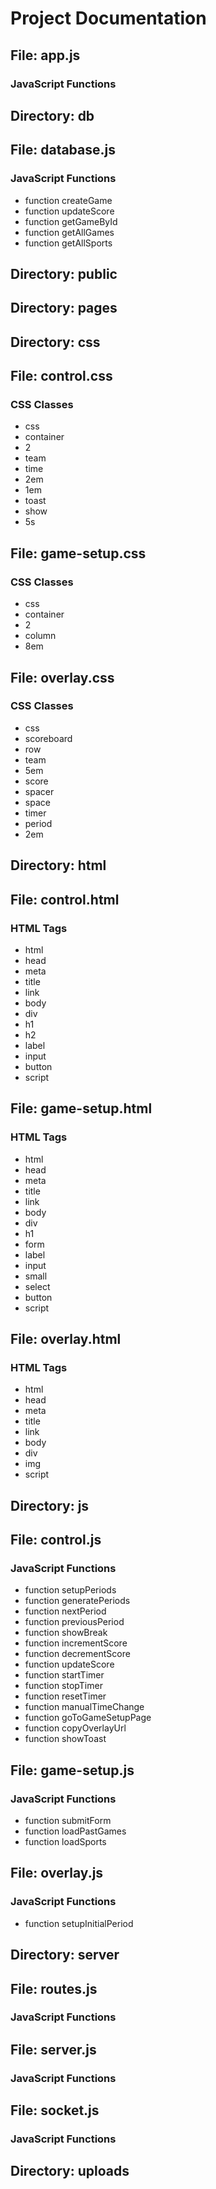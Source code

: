 # Project Documentation

## File: app.js

### JavaScript Functions


## Directory: db

## File: database.js

### JavaScript Functions
- function createGame
- function updateScore
- function getGameById
- function getAllGames
- function getAllSports

## Directory: public

## Directory: pages

## Directory: css

## File: control.css

### CSS Classes
- css
- container
- 2
- team
- time
- 2em
- 1em
- toast
- show
- 5s

## File: game-setup.css

### CSS Classes
- css
- container
- 2
- column
- 8em

## File: overlay.css

### CSS Classes
- css
- scoreboard
- row
- team
- 5em
- score
- spacer
- space
- timer
- period
- 2em

## Directory: html

## File: control.html

### HTML Tags
- html
- head
- meta
- title
- link
- body
- div
- h1
- h2
- label
- input
- button
- script

## File: game-setup.html

### HTML Tags
- html
- head
- meta
- title
- link
- body
- div
- h1
- form
- label
- input
- small
- select
- button
- script

## File: overlay.html

### HTML Tags
- html
- head
- meta
- title
- link
- body
- div
- img
- script

## Directory: js

## File: control.js

### JavaScript Functions
- function setupPeriods
- function generatePeriods
- function nextPeriod
- function previousPeriod
- function showBreak
- function incrementScore
- function decrementScore
- function updateScore
- function startTimer
- function stopTimer
- function resetTimer
- function manualTimeChange
- function goToGameSetupPage
- function copyOverlayUrl
- function showToast

## File: game-setup.js

### JavaScript Functions
- function submitForm
- function loadPastGames
- function loadSports

## File: overlay.js

### JavaScript Functions
- function setupInitialPeriod

## Directory: server

## File: routes.js

### JavaScript Functions


## File: server.js

### JavaScript Functions


## File: socket.js

### JavaScript Functions


## Directory: uploads

